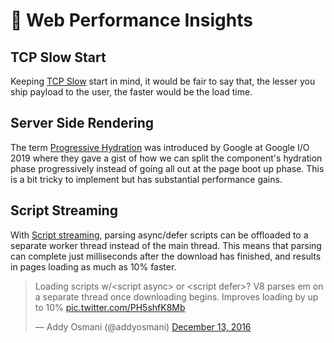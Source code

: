 # :rocket: Web Performance Insights

TCP Slow Start
------------------------------
Keeping [TCP Slow](https://blog.std.in/http-response-sizes-and-tcp/) start in mind, it would be fair to say that, the lesser you ship payload to the user, the faster would be the load time. 

Server Side Rendering
-------------------------------
The term [Progressive Hydration](https://www.youtube.com/watch?v=k-A2VfuUROg&t=960s) was introduced by Google at Google I/O 2019 where they gave a gist of how we can split the component's hydration phase progressively instead of going all out at the page boot up phase. This is a bit tricky to implement but has substantial performance gains.

Script Streaming
--------------------------------
With [Script streaming](https://blog.chromium.org/2015/03/new-javascript-techniques-for-rapid.html), parsing async/defer scripts can be offloaded to a separate worker thread instead of the main thread. This means that parsing can complete just milliseconds after the download has finished, and results in pages loading as much as 10% faster.
<blockquote class="twitter-tweet"><p lang="en" dir="ltr">Loading scripts w/&lt;script async&gt; or &lt;script defer&gt;? V8 parses em on a separate thread once downloading begins. Improves loading by up to 10% <a href="https://t.co/PH5shfK8Mb">pic.twitter.com/PH5shfK8Mb</a></p>&mdash; Addy Osmani (@addyosmani) <a href="https://twitter.com/addyosmani/status/808713528160813056?ref_src=twsrc%5Etfw">December 13, 2016</a></blockquote>
